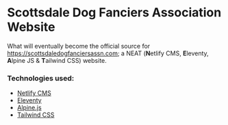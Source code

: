 # Scottsdale Dog Fanciers Association Website

What will eventually become the official source for https://scottsdaledogfanciersassn.com; a NEAT (**N**etlify CMS, **E**leventy, **A**lpine JS & **T**ailwind CSS) website.

### Technologies used:

- [Netlify CMS](https://www.netlifycms.org/)
- [Eleventy](https://www.11ty.dev/)
- [Alpine.js](https://github.com/alpinejs/alpine)
- [Tailwind CSS](https://tailwindcss.com/)

